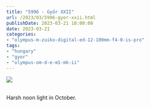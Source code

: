 ```yaml
---
title: "5996 - Győr XXII"
url: /2023/03/5996-gyor-xxii.html
publishDate: 2023-03-21 18:00:00
date: 2023-03-21
categories:
- "olympus-m-zuiko-digital-ed-12-100mm-f4-0-is-pro"
tags:
- "hungary"
- "gyor"
- "olympus-om-d-e-m1-mk-ii"
---
```

<div class="container">
<div class="center"><a target="_blank" href="https://d25zfm9zpd7gm5.cloudfront.net/1200x1200/2019/20191020_120552_lr.jpg"><img class="webfeedsFeaturedVisual" src="https://d25zfm9zpd7gm5.cloudfront.net/0600x0600/2019/20191020_120552_lr.jpg" /></a></div>
</div>
<br />

Harsh noon light in October.
